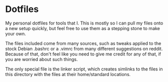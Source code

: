# Dotfiles
My personal dotfiles for tools that I. This is mostly so I can pull my files onto a new setup quickly, but feel free to use them as a stepping stone to make your own.

The files included come from many sources, such as tweaks applied to the stock Debian .bashrc or a .vimrc from many different suggestions on reddit. Because of that, don't feel like you need to give me credit for any of that, if you are worried about such things. 

The only special file is the linker script, which creates simlinks to the files in this directory with the files at their home/standard locations. 
